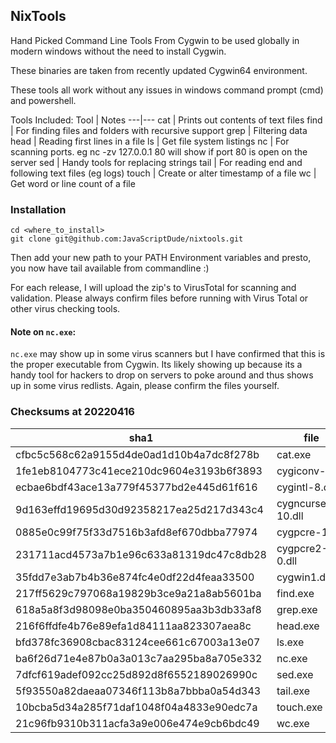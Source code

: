 ## NixTools
Hand Picked Command Line Tools From Cygwin to be used globally in modern windows without the need to install Cygwin.

These binaries are taken from recently updated Cygwin64 environment.

These tools all work without any issues in windows command prompt (cmd) and powershell.

Tools Included:
Tool | Notes
---|---
cat | Prints out contents of text files
find | For finding files and folders with recursive support
grep | Filtering data
head | Reading first lines in a file
ls | Get file system listings
nc | For scanning ports. eg nc -zv 127.0.0.1 80 will show if port 80 is open on the server
sed | Handy tools for replacing strings 
tail | For reading end and following text files (eg logs)
touch | Create or alter timestamp of a  file
wc | Get word or line count of a file

### Installation
```
cd <where_to_install>
git clone git@github.com:JavaScriptDude/nixtools.git
```

Then add your new path to your PATH Environment variables and presto, you now have tail available from commandline :)

For each release, I will upload the zip's to VirusTotal for scanning and validation. Please always confirm files before running with Virus Total or other virus checking tools.

#### Note on `nc.exe`:
`nc.exe` may show up in some virus scanners but I have confirmed that this is the proper executable from Cygwin. Its likely showing up because its a handy tool for hackers to drop on servers to poke around and thus shows up in some virus redlists. Again, please confirm the files yourself.


### Checksums at 20220416
sha1 | file
--- | ---
cfbc5c568c62a9155d4de0ad1d10b4a7dc8f278b | cat.exe
1fe1eb8104773c41ece210dc9604e3193b6f3893 | cygiconv-2.dll
ecbae6bdf43ace13a779f45377bd2e445d61f616 | cygintl-8.dll
9d163effd19695d30d92358217ea25d217d343c4 | cygncursesw-10.dll
0885e0c99f75f33d7516b3afd8ef670dbba77974 | cygpcre-1.dll
231711acd4573a7b1e96c633a81319dc47c8db28 | cygpcre2-8-0.dll
35fdd7e3ab7b4b36e874fc4e0df22d4feaa33500 | cygwin1.dll
217ff5629c797068a19829b3ce9a21a8ab5601ba | find.exe
618a5a8f3d98098e0ba350460895aa3b3db33af8 | grep.exe
216f6ffdfe4b76e89efa1d84111aa823307aea8c | head.exe
bfd378fc36908cbac83124cee661c67003a13e07 | ls.exe
ba6f26d71e4e87b0a3a013c7aa295ba8a705e332 | nc.exe
7dfcf619adef092cc25d892d8f6552189026990c | sed.exe
5f93550a82daeaa07346f113b8a7bbba0a54d343 | tail.exe
10bcba5d34a285f71daf1048f04a4833e90edc7a | touch.exe
21c96fb9310b311acfa3a9e006e474e9cb6bdc49 | wc.exe
